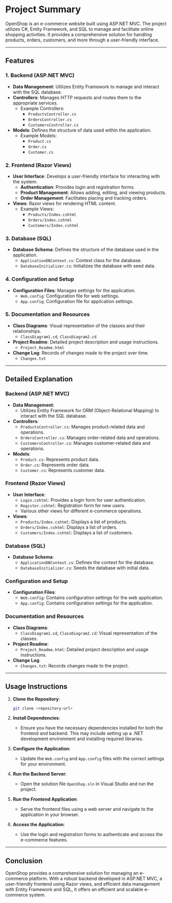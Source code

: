 
# Project Summary

OpenShop is an e-commerce website built using ASP.NET MVC. The project utilizes C#, Entity Framework, and SQL to manage and facilitate online shopping activities. It provides a comprehensive solution for handling products, orders, customers, and more through a user-friendly interface.

---

## Features

### 1. Backend (ASP.NET MVC)
   - **Data Management**: Utilizes Entity Framework to manage and interact with the SQL database.
   - **Controllers**: Manages HTTP requests and routes them to the appropriate services.
     - Example Controllers:
       - `ProductsController.cs`
       - `OrdersController.cs`
       - `CustomersController.cs`
   - **Models**: Defines the structure of data used within the application.
     - Example Models:
       - `Product.cs`
       - `Order.cs`
       - `Customer.cs`

### 2. Frontend (Razor Views)
   - **User Interface**: Develops a user-friendly interface for interacting with the system.
     - **Authentication**: Provides login and registration forms.
     - **Product Management**: Allows adding, editing, and viewing products.
     - **Order Management**: Facilitates placing and tracking orders.
   - **Views**: Razor views for rendering HTML content.
     - Example Views:
       - `Products/Index.cshtml`
       - `Orders/Index.cshtml`
       - `Customers/Index.cshtml`

### 3. Database (SQL)
   - **Database Schema**: Defines the structure of the database used in the application.
     - `ApplicationDBContext.cs`: Context class for the database.
     - `DatabaseInitializer.cs`: Initializes the database with seed data.

### 4. Configuration and Setup
   - **Configuration Files**: Manages settings for the application.
     - `Web.config`: Configuration file for web settings.
     - `App.config`: Configuration file for application settings.

### 5. Documentation and Resources
   - **Class Diagrams**: Visual representation of the classes and their relationships.
     - `ClassDiagram1.cd`, `ClassDiagram2.cd`
   - **Project Readme**: Detailed project description and usage instructions.
     - `Project_Readme.html`
   - **Change Log**: Records of changes made to the project over time.
     - `Changes.txt`

---

## Detailed Explanation

### **Backend (ASP.NET MVC)**

- **Data Management**:
  - Utilizes Entity Framework for ORM (Object-Relational Mapping) to interact with the SQL database.
- **Controllers**:
  - `ProductsController.cs`: Manages product-related data and operations.
  - `OrdersController.cs`: Manages order-related data and operations.
  - `CustomersController.cs`: Manages customer-related data and operations.
- **Models**:
  - `Product.cs`: Represents product data.
  - `Order.cs`: Represents order data.
  - `Customer.cs`: Represents customer data.

### **Frontend (Razor Views)**

- **User Interface**:
  - `Login.cshtml`: Provides a login form for user authentication.
  - `Register.cshtml`: Registration form for new users.
  - Various other views for different e-commerce operations.
- **Views**:
  - `Products/Index.cshtml`: Displays a list of products.
  - `Orders/Index.cshtml`: Displays a list of orders.
  - `Customers/Index.cshtml`: Displays a list of customers.

### **Database (SQL)**

- **Database Schema**:
  - `ApplicationDBContext.cs`: Defines the context for the database.
  - `DatabaseInitializer.cs`: Seeds the database with initial data.

### **Configuration and Setup**

- **Configuration Files**:
  - `Web.config`: Contains configuration settings for the web application.
  - `App.config`: Contains configuration settings for the application.

### **Documentation and Resources**

- **Class Diagrams**:
  - `ClassDiagram1.cd`, `ClassDiagram2.cd`: Visual representation of the classes.
- **Project Readme**:
  - `Project_Readme.html`: Detailed project description and usage instructions.
- **Change Log**:
  - `Changes.txt`: Records changes made to the project.

---

## Usage Instructions

1. **Clone the Repository**: 
   ```bash
   git clone <repository-url>
   ```

2. **Install Dependencies**: 
   - Ensure you have the necessary dependencies installed for both the frontend and backend. This may include setting up a .NET development environment and installing required libraries.

3. **Configure the Application**:
   - Update the `Web.config` and `App.config` files with the correct settings for your environment.

4. **Run the Backend Server**:
   - Open the solution file `OpenShop.sln` in Visual Studio and run the project.

5. **Run the Frontend Application**:
   - Serve the frontend files using a web server and navigate to the application in your browser.

6. **Access the Application**:
   - Use the login and registration forms to authenticate and access the e-commerce features.
---

## Conclusion

OpenShop provides a comprehensive solution for managing an e-commerce platform. With a robust backend developed in ASP.NET MVC, a user-friendly frontend using Razor views, and efficient data management with Entity Framework and SQL, it offers an efficient and scalable e-commerce system.

